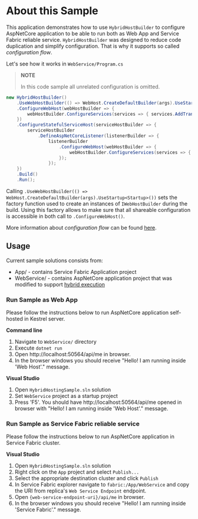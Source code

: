 # About this Sample

This application demonstrates how to use `HybridHostBuilder` to configure AspNetCore application to be able to run both as Web App and Service Fabric reliable service. `HybridHostBuilder` was designed to reduce code duplication and simplify configuration. That is why it supports so called *configuration flow*.

Let's see how it works in `WebService/Program.cs` 

> **NOTE**
>
> In this code sample all unrelated configuration is omitted.

``` csharp
new HybridHostBuilder()
    .UseWebHostBuilder(() => WebHost.CreateDefaultBuilder(args).UseStartup<Startup>())
    .ConfigureWebHost(webHostBuilder => {
        webHostBuilder.ConfigureServices(services => { services.AddTransient<IInformationService, WebInformationService>(); });
    })
    .ConfigureStatefulServiceHost(serviceHostBuilder => {
        serviceHostBuilder
            .DefineAspNetCoreListener(listenerBuilder => {
                listenerBuilder
                    .ConfigureWebHost(webHostBuilder => {
                        webHostBuilder.ConfigureServices(services => { services.AddTransient<IInformationService, FabricInformationService>(); });
                    });
                });
    })
    .Build()
    .Run();
```

Calling `.UseWebHostBuilder(() => WebHost.CreateDefaultBuilder(args).UseStartup<Startup>())` sets the factory function used to create an instances of `IWebHostBuilder` during the build. Using this factory allows to make sure that all shareable configuration is accessible in both call to `.ConfigureWebHost()`. 

More information about *configuration flow* can be found [here][2].

## Usage

Current sample solutions consists from:

* App/ - contains Service Fabric Application project
* WebService/ - contains AspNetCore application project that was modified to support [hybrid execution][1]

### Run Sample as Web App

Please follow the instructions below to run AspNetCore application self-hosted in Kestrel server.

**Command line**

1. Navigate to `WebService/` directory
2. Execute `dotnet run`
3. Open http://localhost:50564/api/me in browser.
4. In the browser windows you should receive "Hello! I am running inside 'Web Host'." message.

**Visual Studio**

1. Open `HybridHostingSample.sln` solution
2. Set `WebService` project as a startup project
3. Press 'F5'. You should have http://localhost:50564/api/me opened in browser with "Hello! I am running inside 'Web Host'." message.

### Run Sample as Service Fabric reliable service

Please follow the instructions below to run AspNetCore application in Service Fabric cluster.

**Visual Studio**

1. Open `HybridHostingSample.sln` solution
2. Right click on the `App` project and select `Publish...`
3. Select the appropriate destination cluster and click `Publish`
4. In Service Fabric explorer navigate to `fabric:/App/WebService` and copy the URI from replica's `Web Service Endpoint` endpoint.
5. Open `{web-service-endpoint-uri}/api/me` in browser.
6. In the browser windows you should receive "Hello! I am running inside 'Service Fabric'." message.

[1]: https://github.com/coherentsolutionsinc/aspnetcore-service-fabric-hosting/blob/master/docs/BASIC_SCENARIOS.md#modify-existing-aspnet-core-application-for-execution-inside-service-fabric-as-reliable-service
[2]: https://github.com/coherentsolutionsinc/aspnetcore-service-fabric-hosting/blob/master/docs/IMPLEMENTATION_DETAILS.md